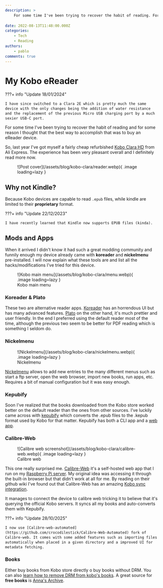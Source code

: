```yaml
---
description: >
    For some time I've been trying to recover the habit of reading. For some reason I thought that the best way of accomplishing that was to buy an eReader device.

date: 2022-08-13T11:48:00.000Z
categories:
    - Tech
    - Reading
authors:
    - pablo
comments: true
---
```


# My Kobo eReader

???+ info "Update 18/01/2024"

    I have since switched to a Clara 2E which is pretty much the same device with the only changes being the addition of water resistance and the replacement of the previous Micro USB charging port by a much sexier USB-C port.

For some time I've been trying to recover the habit of reading and for some reason I thought that the best way to accomplish that was to buy an eReader device.

So, last year I've got myself a fairly cheap refurbished [Kobo Clara HD](https://gl.kobobooks.com/products/kobo-clara-hd) from Ali Express. The experience has been very pleasant overall and I definitely read more now.

<!-- more -->

<figure markdown>
  ![Post cover](/assets/blog/kobo-clara/reader.webp){  .image loading=lazy }
</figure>

## Why not Kindle?

Because Kobo devices are capable to read `.epub` files, while kindle are limited to their **proprietary** format.

???+ info "Update 22/12/2023"

    I have recently learned that Kindle now supports EPUB files (kinda).

## Mods and Apps

When it arrived I didn't know it had such a great modding community and funnily enough my device already came with **koreader** and **nickelmenu** pre-installed. I will now explain what these tools are and list all the hacks/modifications I've tried for this device.

<figure markdown>
  ![Kobo main menu](/assets/blog/kobo-clara/menu.webp){ .image loading=lazy }
  <figcaption>Kobo main menu</figcaption>
</figure>

### Koreader & Plato

These two are alternative reader apps. [Koreader](https://koreader.rocks/) has an horrendous UI but has many advanced features. [Plato](https://github.com/baskerville/plato) on the other hand, it's much prettier and user friendly. In the end I preferred using the default reader most of the time, although the previous two seem to be better for PDF reading which is something I seldom do.

### Nickelmenu

<figure markdown>
  ![Nickelmenu](/assets/blog/kobo-clara/nickelmenu.webp){ .image loading=lazy }
  <figcaption>Nickelmenu</figcaption>
</figure>

[Nickelmenu](https://pgaskin.net/NickelMenu/) allows to add new entries to the many different menus such as start a ftp server, open the web browser, import new books, run apps, etc. Requires a bit of manual configuration but it was easy enough.

### Kepubify

Soon I've realized that the books downloaded from the Kobo store worked better on the default reader than the ones from other sources. I've luckily came across with [kepubify](https://pgaskin.net/kepubify/) which converts the .epub files to the .kepub format used by Kobo for that matter. Kepubify has both a CLI app and a [web app](https://pgaskin.net/kepubify/try/).

### Calibre-Web

<figure markdown>
  ![Calibre web screenshot](/assets/blog/kobo-clara/calibre-web.webp){ .image loading=lazy }
  <figcaption>Calibre web</figcaption>
</figure>

This one really surprised me. [Calibre-Web](https://github.com/janeczku/calibre-web) it's a self-hosted web app that I run on my [Raspberry Pi server](/posts/home-server-tour). My original idea was accessing it through the built-in browser but that didn't work at all for me. By reading on their github wiki I've found out that Calibre-Web has an amazing [Kobo sync integration](https://github.com/janeczku/calibre-web/wiki/Kobo-Integration).

It manages to connect the device to calibre web tricking it to believe that it's querying the official Kobo servers. It syncs all my books and auto-converts them with Kepubify.

???+ info "Update 28/10/2025"

    I now use [Calibre-web-automated](https://github.com/crocodilestick/Calibre-Web-Automated) fork of Calibre-web. It comes with some added features such as importing files automatically when placed in a given directory and a improved UI for metadata fetching.

### Books

Either buy books from Kobo store directly o buy books without DRM. You can also [learn how to remove DRM from kobo's books](/posts/remove-kobo-drm). A great source for **free books** is [Anna's Archive](https://annas-archive.org/).
